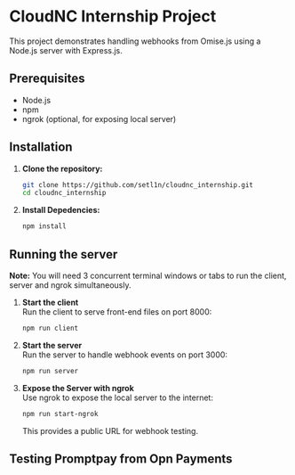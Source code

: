 # CloudNC Internship Project

This project demonstrates handling webhooks from Omise.js using a Node.js server with Express.js.

## Prerequisites

- Node.js
- npm
- ngrok (optional, for exposing local server)

## Installation

1. **Clone the repository:**
   ```bash
   git clone https://github.com/setl1n/cloudnc_internship.git
   cd cloudnc_internship
2. **Install Depedencies:**
   ```bash
   npm install
## Running the server
**Note:** You will need 3 concurrent terminal windows or tabs to run the client, server and ngrok simultaneously.
1. **Start the client**  
   Run the client to serve front-end files on port 8000:
   ```bash
   npm run client
2. **Start the server**  
   Run the server to handle webhook events on port 3000:
   ```bash
   npm run server
3. **Expose the Server with ngrok**  
   Use ngrok to expose the local server to the internet:
   ```bash
   npm run start-ngrok
   ```
   This provides a public URL for webhook testing.

## Testing Promptpay from Opn Payments
